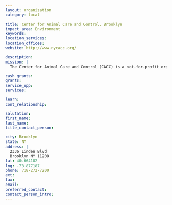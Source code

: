 ```yaml
---
layout: organization
category: local

title: Center for Animal Care and Control, Brooklyn
impact_area: Environment
keywords: 
location_services: 
location_offices: 
website: http://www.nycacc.org/

description: 
mission: |
  The Center for Animal Care and Control (CACC) is a not-for-profit organization that rescues, cares for and finds homes for homeless and abandoned animals in New York City. 

cash_grants: 
grants: 
service_opp: 
services: 

learn: 
cont_relationship: 

salutation: 
first_name: 
last_name: 
title_contact_person: 

city: Brooklyn
state: NY
address: |
  2336 Linden Blvd     
  Brooklyn NY 11208
lat: 40.664182
lng: -73.877187
phone: 718-272-7200
ext: 
fax: 
email: 
preferred_contact: 
contact_person_intro: 
---
```

